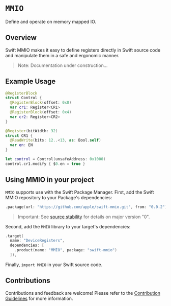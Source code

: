 # ``MMIO``

Define and operate on memory mapped IO.

## Overview

Swift MMIO makes it easy to define registers directly in Swift source code and manipulate them in a safe and ergonomic manner.

> Note: Documentation under construction...

## Example Usage

```swift
@RegisterBlock
struct Control {
  @RegisterBlock(offset: 0x0)
  var cr1: Register<CR1>
  @RegisterBlock(offset: 0x4)
  var cr2: Register<CR2>
}

@Register(bitWidth: 32)
struct CR1 {
  @ReadWrite(bits: 12..<13, as: Bool.self)
  var en: EN
}

let control = Control(unsafeAddress: 0x1000)
control.cr1.modify { $0.en = true }
```

## Using MMIO in your project

`MMIO` supports use with the Swift Package Manager. First, add the Swift MMIO repository to your Package's dependencies:

```swift
.package(url: "https://github.com/apple/swift-mmio.git", from: "0.0.2"),
```

> Important: See [source stability](https://github.com/apple/swift-mmio#source-stability) for details on major version "0".

Second, add the `MMIO` library to your target's dependencies:

```swift
.target(
  name: "DeviceRegisters",
  dependencies: [
    .product(name: "MMIO", package: "swift-mmio")
  ]),
```

Finally, `import MMIO` in your Swift source code.

## Contributions

Contributions and feedback are welcome! Please refer to the [Contribution Guidelines](https://github.com/apple/swift-mmio#contributing-to-swift-mmio) for more information.
